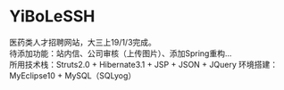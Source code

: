 # YiBoLeSSH
医药类人才招聘网站，大三上19/1/3完成。<br>
待添加功能：站内信、公司审核（上传图片）、添加Spring重构...<br>
所用技术栈：Struts2.0 + Hibernate3.1 + JSP + JSON + JQuery
环境搭建：MyEclipse10 + MySQL（SQLyog）
